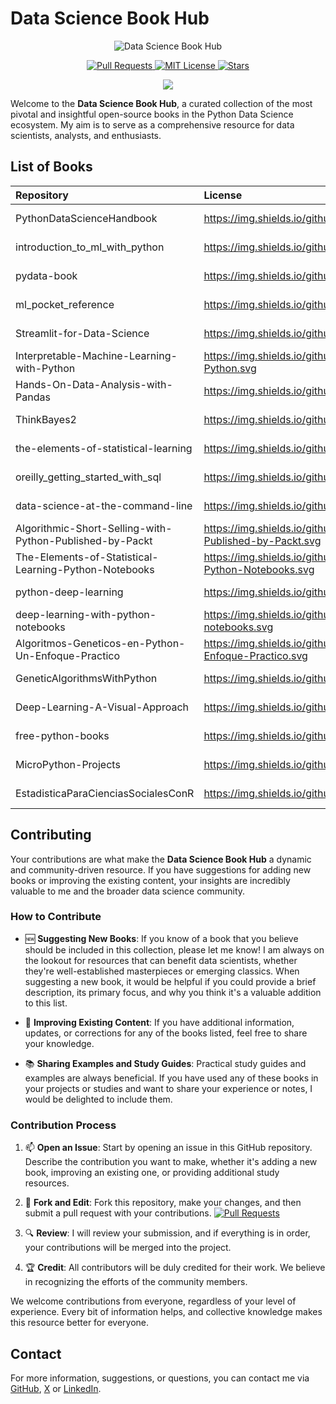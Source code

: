 
# Data Science Book Hub

<p align="center">
  <img src="https://repository-images.githubusercontent.com/785671470/0d570f2c-bb61-4c49-9b99-7fe2eda6b125" alt="Data Science Book Hub">
</p>

<p align="center">
  <a href="https://github.com/imarranz/data-science-book-hub/pulls">
    <img src="https://img.shields.io/badge/PRs-welcome-brightgreen.svg?longCache=true" alt="Pull Requests">
  </a>
  <a href="LICENSE.md">
    <img src="https://img.shields.io/badge/License-MIT-red.svg?longCache=true" alt="MIT License">
  </a>
   <a href="https://github.com/imarranz/data-science-book-hub"><img src="https://img.shields.io/github/stars/imarranz/data-science-book-hub" alt="Stars"/></a>
  </a>
</p>

<p align="center">
  <a href="https://twitter.com/imarranz" target="_blank">
    <img src="https://img.shields.io/twitter/follow/imarranz.svg?logo=twitter">
  </a>
</p>

Welcome to the **Data Science Book Hub**, a curated collection of the most pivotal and insightful open-source books in the Python Data Science ecosystem. My aim is to serve as a comprehensive resource for data scientists, analysts, and enthusiasts.

## List of Books

| Repository | License | Downloads | Stars | Followers |
|:-|:-|:-|:-|:-|
| PythonDataScienceHandbook | https://img.shields.io/github/license/jakevdp/PythonDataScienceHandbook.svg | https://img.shields.io/github/downloads/jakevdp/PythonDataScienceHandbook/total.svg | https://img.shields.io/github/stars/jakevdp/PythonDataScienceHandbook.svg | https://img.shields.io/github/followers/jakevdp.svg?style=social&label=Follow&maxAge=2592000 |
| introduction_to_ml_with_python | https://img.shields.io/github/license/amueller/introduction_to_ml_with_python.svg | https://img.shields.io/github/downloads/amueller/introduction_to_ml_with_python/total.svg | https://img.shields.io/github/stars/amueller/introduction_to_ml_with_python.svg | https://img.shields.io/github/followers/amueller.svg?style=social&label=Follow&maxAge=2592000 |
| pydata-book | https://img.shields.io/github/license/wesm/pydata-book.svg | https://img.shields.io/github/downloads/wesm/pydata-book/total.svg | https://img.shields.io/github/stars/wesm/pydata-book.svg | https://img.shields.io/github/followers/wesm.svg?style=social&label=Follow&maxAge=2592000 |
| ml_pocket_reference | https://img.shields.io/github/license/mattharrison/ml_pocket_reference.svg | https://img.shields.io/github/downloads/mattharrison/ml_pocket_reference/total.svg | https://img.shields.io/github/stars/mattharrison/ml_pocket_reference.svg | https://img.shields.io/github/followers/mattharrison.svg?style=social&label=Follow&maxAge=2592000 |
| Streamlit-for-Data-Science | https://img.shields.io/github/license/tylerjrichards/Streamlit-for-Data-Science.svg | https://img.shields.io/github/downloads/tylerjrichards/Streamlit-for-Data-Science/total.svg | https://img.shields.io/github/stars/tylerjrichards/Streamlit-for-Data-Science.svg | https://img.shields.io/github/followers/tylerjrichards.svg?style=social&label=Follow&maxAge=2592000 |
| Interpretable-Machine-Learning-with-Python | https://img.shields.io/github/license/PacktPublishing/Interpretable-Machine-Learning-with-Python.svg | https://img.shields.io/github/downloads/PacktPublishing/Interpretable-Machine-Learning-with-Python/total.svg | https://img.shields.io/github/stars/PacktPublishing/Interpretable-Machine-Learning-with-Python.svg | https://img.shields.io/github/followers/PacktPublishing.svg?style=social&label=Follow&maxAge=2592000 |
| Hands-On-Data-Analysis-with-Pandas | https://img.shields.io/github/license/stefmolin/Hands-On-Data-Analysis-with-Pandas.svg | https://img.shields.io/github/downloads/stefmolin/Hands-On-Data-Analysis-with-Pandas/total.svg | https://img.shields.io/github/stars/stefmolin/Hands-On-Data-Analysis-with-Pandas.svg | https://img.shields.io/github/followers/stefmolin.svg?style=social&label=Follow&maxAge=2592000 |
| ThinkBayes2 | https://img.shields.io/github/license/AllenDowney/ThinkBayes2.svg | https://img.shields.io/github/downloads/AllenDowney/ThinkBayes2/total.svg | https://img.shields.io/github/stars/AllenDowney/ThinkBayes2.svg | https://img.shields.io/github/followers/AllenDowney.svg?style=social&label=Follow&maxAge=2592000 |
| the-elements-of-statistical-learning | https://img.shields.io/github/license/maitbayev/the-elements-of-statistical-learning.svg | https://img.shields.io/github/downloads/maitbayev/the-elements-of-statistical-learning/total.svg | https://img.shields.io/github/stars/maitbayev/the-elements-of-statistical-learning.svg | https://img.shields.io/github/followers/maitbayev.svg?style=social&label=Follow&maxAge=2592000 |
| oreilly_getting_started_with_sql | https://img.shields.io/github/license/thomasnield/oreilly_getting_started_with_sql.svg | https://img.shields.io/github/downloads/thomasnield/oreilly_getting_started_with_sql/total.svg | https://img.shields.io/github/stars/thomasnield/oreilly_getting_started_with_sql.svg | https://img.shields.io/github/followers/thomasnield.svg?style=social&label=Follow&maxAge=2592000 |
| data-science-at-the-command-line | https://img.shields.io/github/license/jeroenjanssens/data-science-at-the-command-line.svg | https://img.shields.io/github/downloads/jeroenjanssens/data-science-at-the-command-line/total.svg | https://img.shields.io/github/stars/jeroenjanssens/data-science-at-the-command-line.svg | https://img.shields.io/github/followers/jeroenjanssens.svg?style=social&label=Follow&maxAge=2592000 |
| Algorithmic-Short-Selling-with-Python-Published-by-Packt | https://img.shields.io/github/license/PacktPublishing/Algorithmic-Short-Selling-with-Python-Published-by-Packt.svg | https://img.shields.io/github/downloads/PacktPublishing/Algorithmic-Short-Selling-with-Python-Published-by-Packt/total.svg | https://img.shields.io/github/stars/PacktPublishing/Algorithmic-Short-Selling-with-Python-Published-by-Packt.svg | https://img.shields.io/github/followers/PacktPublishing.svg?style=social&label=Follow&maxAge=2592000 |
| The-Elements-of-Statistical-Learning-Python-Notebooks | https://img.shields.io/github/license/empathy87/The-Elements-of-Statistical-Learning-Python-Notebooks.svg | https://img.shields.io/github/downloads/empathy87/The-Elements-of-Statistical-Learning-Python-Notebooks/total.svg | https://img.shields.io/github/stars/empathy87/The-Elements-of-Statistical-Learning-Python-Notebooks.svg | https://img.shields.io/github/followers/empathy87.svg?style=social&label=Follow&maxAge=2592000 |
| python-deep-learning | https://img.shields.io/github/license/jorditorresBCN/python-deep-learning.svg | https://img.shields.io/github/downloads/jorditorresBCN/python-deep-learning/total.svg | https://img.shields.io/github/stars/jorditorresBCN/python-deep-learning.svg | https://img.shields.io/github/followers/jorditorresBCN.svg?style=social&label=Follow&maxAge=2592000 |
| deep-learning-with-python-notebooks | https://img.shields.io/github/license/jorditorresBCN/deep-learning-with-python-notebooks.svg | https://img.shields.io/github/downloads/jorditorresBCN/deep-learning-with-python-notebooks/total.svg | https://img.shields.io/github/stars/jorditorresBCN/deep-learning-with-python-notebooks.svg | https://img.shields.io/github/followers/jorditorresBCN.svg?style=social&label=Follow&maxAge=2592000 |
| Algoritmos-Geneticos-en-Python-Un-Enfoque-Practico | https://img.shields.io/github/license/Dany503/Algoritmos-Geneticos-en-Python-Un-Enfoque-Practico.svg | https://img.shields.io/github/downloads/Dany503/Algoritmos-Geneticos-en-Python-Un-Enfoque-Practico/total.svg | https://img.shields.io/github/stars/Dany503/Algoritmos-Geneticos-en-Python-Un-Enfoque-Practico.svg | https://img.shields.io/github/followers/Dany503.svg?style=social&label=Follow&maxAge=2592000 |
| GeneticAlgorithmsWithPython | https://img.shields.io/github/license/handcraftsman/GeneticAlgorithmsWithPython.svg | https://img.shields.io/github/downloads/handcraftsman/GeneticAlgorithmsWithPython/total.svg | https://img.shields.io/github/stars/handcraftsman/GeneticAlgorithmsWithPython.svg | https://img.shields.io/github/followers/handcraftsman.svg?style=social&label=Follow&maxAge=2592000 |
| Deep-Learning-A-Visual-Approach | https://img.shields.io/github/license/blueberrymusic/Deep-Learning-A-Visual-Approach.svg | https://img.shields.io/github/downloads/blueberrymusic/Deep-Learning-A-Visual-Approach/total.svg | https://img.shields.io/github/stars/blueberrymusic/Deep-Learning-A-Visual-Approach.svg | https://img.shields.io/github/followers/blueberrymusic.svg?style=social&label=Follow&maxAge=2592000 |
| free-python-books | https://img.shields.io/github/license/pamoroso/free-python-books.svg | https://img.shields.io/github/downloads/pamoroso/free-python-books/total.svg | https://img.shields.io/github/stars/pamoroso/free-python-books.svg | https://img.shields.io/github/followers/pamoroso.svg?style=social&label=Follow&maxAge=2592000 |
| MicroPython-Projects | https://img.shields.io/github/license/PacktPublishing/MicroPython-Projects.svg | https://img.shields.io/github/downloads/PacktPublishing/MicroPython-Projects/total.svg | https://img.shields.io/github/stars/PacktPublishing/MicroPython-Projects.svg | https://img.shields.io/github/followers/PacktPublishing.svg?style=social&label=Follow&maxAge=2592000 |
| EstadisticaParaCienciasSocialesConR | https://img.shields.io/github/license/jcrodriguez1989/EstadisticaParaCienciasSocialesConR.svg | https://img.shields.io/github/downloads/jcrodriguez1989/EstadisticaParaCienciasSocialesConR/total.svg | https://img.shields.io/github/stars/jcrodriguez1989/EstadisticaParaCienciasSocialesConR.svg | https://img.shields.io/github/followers/jcrodriguez1989.svg?style=social&label=Follow&maxAge=2592000 |

## Contributing

Your contributions are what make the **Data Science Book Hub** a dynamic and community-driven resource. If you have suggestions for adding new books or improving the existing content, your insights are incredibly valuable to me and the broader data science community.

### How to Contribute

  - :new: **Suggesting New Books**: If you know of a book that you believe should be included in this collection, please let me know! I am always on the lookout for resources that can benefit data scientists, whether they're well-established masterpieces or emerging classics. When suggesting a new book, it would be helpful if you could provide a brief description, its primary focus, and why you think it's a valuable addition to this list.

  - :pencil: **Improving Existing Content**: If you have additional information, updates, or corrections for any of the books listed, feel free to share your knowledge.

  - :books: **Sharing Examples and Study Guides**: Practical study guides and examples are always beneficial. If you have used any of these books in your projects or studies and want to share your experience or notes, I would be delighted to include them.

### Contribution Process

  1. :mailbox: **Open an Issue**: Start by opening an issue in this GitHub repository. Describe the contribution you want to make, whether it's adding a new book, improving an existing one, or providing additional study resources.

  2. :fork_and_knife: **Fork and Edit**: Fork this repository, make your changes, and then submit a pull request with your contributions. <a href="https://github.com/imarranz/data-science-book-hub/pulls"><img src="https://img.shields.io/badge/PRs-welcome-brightgreen.svg?longCache=true" alt="Pull Requests"></a>

  3. :mag: **Review**: I will review your submission, and if everything is in order, your contributions will be merged into the project.

  4. :trophy: **Credit**: All contributors will be duly credited for their work. We believe in recognizing the efforts of the community members.

We welcome contributions from everyone, regardless of your level of experience. Every bit of information helps, and collective knowledge makes this resource better for everyone.

## Contact

For more information, suggestions, or questions, you can contact me via [GitHub](https://github.com/imarranz/), [X](https://twitter.com/imarranz) or [LinkedIn](https://www.linkedin.com/in/ibon-mart%C3%ADnez-arranz/).

